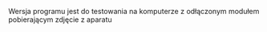 Wersja programu jest do testowania na komputerze z odłączonym modułem pobierającym zdjęcie z aparatu
